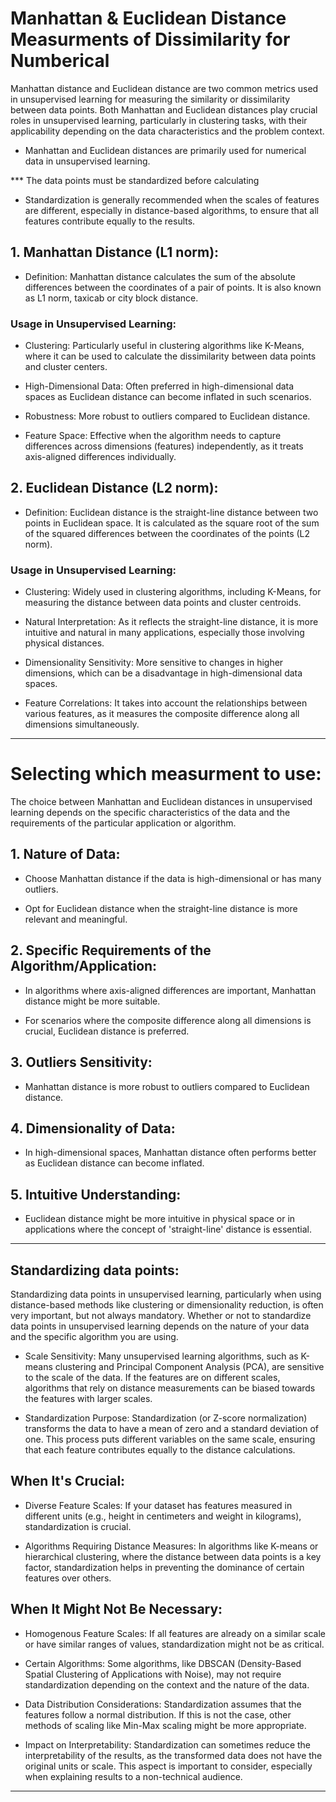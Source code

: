 # Manhattan & Euclidean Distance Measurments of Dissimilarity for Numberical


Manhattan distance and Euclidean distance are two common metrics used in unsupervised learning for measuring the similarity or dissimilarity between data points. Both Manhattan and Euclidean distances play crucial roles in unsupervised learning, particularly in clustering tasks, with their applicability depending on the data characteristics and the problem context.

- Manhattan and Euclidean distances are primarily used for numerical data in unsupervised learning.

*** The data points must be standardized before calculating 
- Standardization is generally recommended when the scales of features are different, especially in distance-based algorithms, to ensure that all features contribute equally to the results.

## 1. Manhattan Distance (L1 norm):

- Definition: Manhattan distance calculates the sum of the absolute differences between the coordinates of a pair of points. It is also known as L1 norm, taxicab or city block distance.

### Usage in Unsupervised Learning:

- Clustering: Particularly useful in clustering algorithms like K-Means, where it can be used to calculate the dissimilarity between data points and cluster centers.

- High-Dimensional Data: Often preferred in high-dimensional data spaces as Euclidean distance can become inflated in such scenarios.

- Robustness: More robust to outliers compared to Euclidean distance.

- Feature Space: Effective when the algorithm needs to capture differences across dimensions (features) independently, as it treats axis-aligned differences individually.


## 2. Euclidean Distance (L2 norm):

- Definition: Euclidean distance is the straight-line distance between two points in Euclidean space. It is calculated as the square root of the sum of the squared differences between the coordinates of the points (L2 norm).

### Usage in Unsupervised Learning:

- Clustering: Widely used in clustering algorithms, including K-Means, for measuring the distance between data points and cluster centroids.

- Natural Interpretation: As it reflects the straight-line distance, it is more intuitive and natural in many applications, especially those involving physical distances.

- Dimensionality Sensitivity: More sensitive to changes in higher dimensions, which can be a disadvantage in high-dimensional data spaces.

- Feature Correlations: It takes into account the relationships between various features, as it measures the composite difference along all dimensions simultaneously.

--- 

# Selecting which measurment to use:

The choice between Manhattan and Euclidean distances in unsupervised learning depends on the specific characteristics of the data and the requirements of the particular application or algorithm.



## 1. Nature of Data:

- Choose Manhattan distance if the data is high-dimensional or has many outliers.

- Opt for Euclidean distance when the straight-line distance is more relevant and meaningful.

## 2. Specific Requirements of the Algorithm/Application:

 - In algorithms where axis-aligned differences are important, Manhattan distance might be more suitable.

- For scenarios where the composite difference along all dimensions is crucial, Euclidean distance is preferred.

## 3. Outliers Sensitivity:

- Manhattan distance is more robust to outliers compared to Euclidean distance.

## 4. Dimensionality of Data:

- In high-dimensional spaces, Manhattan distance often performs better as Euclidean distance can become inflated.

## 5. Intuitive Understanding:

- Euclidean distance might be more intuitive in physical space or in applications where the concept of 'straight-line' distance is essential.

---
## Standardizing data points: 

Standardizing data points in unsupervised learning, particularly when using distance-based methods like clustering or dimensionality reduction, is often very important, but not always mandatory. Whether or not to standardize data points in unsupervised learning depends on the nature of your data and the specific algorithm you are using. 

- Scale Sensitivity: Many unsupervised learning algorithms, such as K-means clustering and Principal Component Analysis (PCA), are sensitive to the scale of the data. If the features are on different scales, algorithms that rely on distance measurements can be biased towards the features with larger scales.

- Standardization Purpose: Standardization (or Z-score normalization) transforms the data to have a mean of zero and a standard deviation of one. This process puts different variables on the same scale, ensuring that each feature contributes equally to the distance calculations.

## When It's Crucial:

- Diverse Feature Scales: If your dataset has features measured in different units (e.g., height in centimeters and weight in kilograms), standardization is crucial.

- Algorithms Requiring Distance Measures: In algorithms like K-means or hierarchical clustering, where the distance between data points is a key factor, standardization helps in preventing the dominance of certain features over others.

## When It Might Not Be Necessary:

- Homogenous Feature Scales: If all features are already on a similar scale or have similar ranges of values, standardization might not be as critical.

- Certain Algorithms: Some algorithms, like DBSCAN (Density-Based Spatial Clustering of Applications with Noise), may not require standardization depending on the context and the nature of the data.

- Data Distribution Considerations: Standardization assumes that the features follow a normal distribution. If this is not the case, other methods of scaling like Min-Max scaling might be more appropriate.

- Impact on Interpretability: Standardization can sometimes reduce the interpretability of the results, as the transformed data does not have the original units or scale. This aspect is important to consider, especially when explaining results to a non-technical audience.

---
